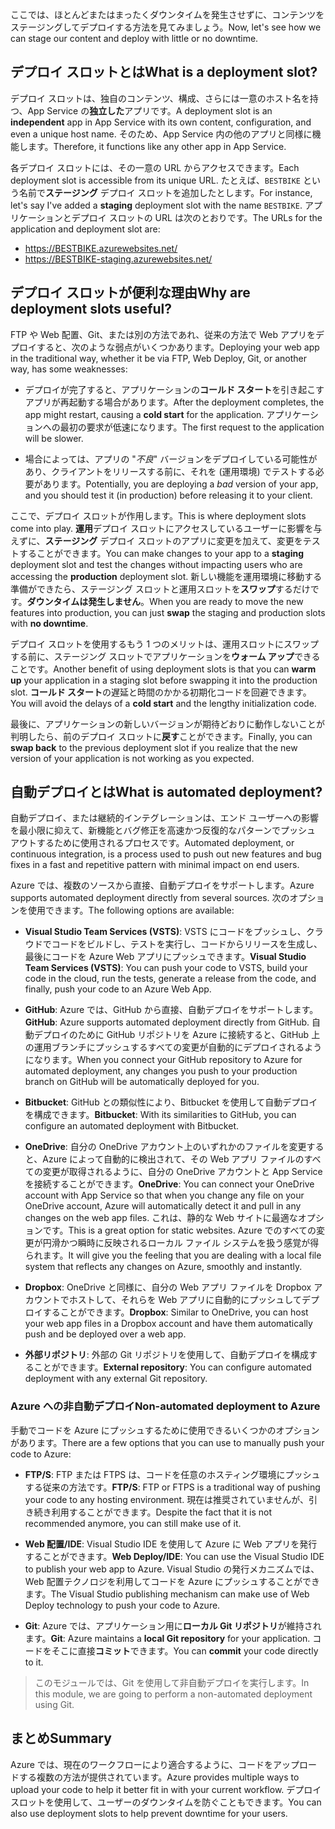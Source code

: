 <span data-ttu-id="1ca4d-101">ここでは、ほとんどまたはまったくダウンタイムを発生させずに、コンテンツをステージングしてデプロイする方法を見てみましょう。</span><span class="sxs-lookup"><span data-stu-id="1ca4d-101">Now, let's see how we can stage our content and deploy with little or no downtime.</span></span>

## <a name="what-is-a-deployment-slot"></a><span data-ttu-id="1ca4d-102">デプロイ スロットとは</span><span class="sxs-lookup"><span data-stu-id="1ca4d-102">What is a deployment slot?</span></span>

<span data-ttu-id="1ca4d-103">デプロイ スロットは、独自のコンテンツ、構成、さらには一意のホスト名を持つ、App Service の**独立した**アプリです。</span><span class="sxs-lookup"><span data-stu-id="1ca4d-103">A deployment slot is an **independent** app in App Service with its own content, configuration, and even a unique host name.</span></span> <span data-ttu-id="1ca4d-104">そのため、App Service 内の他のアプリと同様に機能します。</span><span class="sxs-lookup"><span data-stu-id="1ca4d-104">Therefore, it functions like any other app in App Service.</span></span>

<span data-ttu-id="1ca4d-105">各デプロイ スロットには、その一意の URL からアクセスできます。</span><span class="sxs-lookup"><span data-stu-id="1ca4d-105">Each deployment slot is accessible from its unique URL.</span></span> <span data-ttu-id="1ca4d-106">たとえば、`BESTBIKE` という名前で**ステージング** デプロイ スロットを追加したとします。</span><span class="sxs-lookup"><span data-stu-id="1ca4d-106">For instance, let's say I've added a **staging** deployment slot with the name `BESTBIKE`.</span></span> <span data-ttu-id="1ca4d-107">アプリケーションとデプロイ スロットの URL は次のとおりです。</span><span class="sxs-lookup"><span data-stu-id="1ca4d-107">The URLs for the application and deployment slot are:</span></span>

- https://BESTBIKE.azurewebsites.net/
- https://BESTBIKE-staging.azurewebsites.net/

## <a name="why-are-deployment-slots-useful"></a><span data-ttu-id="1ca4d-108">デプロイ スロットが便利な理由</span><span class="sxs-lookup"><span data-stu-id="1ca4d-108">Why are deployment slots useful?</span></span>

<span data-ttu-id="1ca4d-109">FTP や Web 配置、Git、または別の方法であれ、従来の方法で Web アプリをデプロイすると、次のような弱点がいくつかあります。</span><span class="sxs-lookup"><span data-stu-id="1ca4d-109">Deploying your web app in the traditional way, whether it be via FTP, Web Deploy, Git, or another way, has some weaknesses:</span></span>

- <span data-ttu-id="1ca4d-110">デプロイが完了すると、アプリケーションの**コールド スタート**を引き起こすアプリが再起動する場合があります。</span><span class="sxs-lookup"><span data-stu-id="1ca4d-110">After the deployment completes, the app might restart, causing a **cold start** for the application.</span></span> <span data-ttu-id="1ca4d-111">アプリケーションへの最初の要求が低速になります。</span><span class="sxs-lookup"><span data-stu-id="1ca4d-111">The first request to the application will be slower.</span></span>

- <span data-ttu-id="1ca4d-112">場合によっては、アプリの "*不良*" バージョンをデプロイしている可能性があり、クライアントをリリースする前に、それを (運用環境) でテストする必要があります。</span><span class="sxs-lookup"><span data-stu-id="1ca4d-112">Potentially, you are deploying a *bad* version of your app, and you should test it (in production) before releasing it to your client.</span></span>

<span data-ttu-id="1ca4d-113">ここで、デプロイ スロットが作用します。</span><span class="sxs-lookup"><span data-stu-id="1ca4d-113">This is where deployment slots come into play.</span></span> <span data-ttu-id="1ca4d-114">**運用**デプロイ スロットにアクセスしているユーザーに影響を与えずに、**ステージング** デプロイ スロットのアプリに変更を加えて、変更をテストすることができます。</span><span class="sxs-lookup"><span data-stu-id="1ca4d-114">You can make changes to your app to a **staging** deployment slot and test the changes without impacting users who are accessing the **production** deployment slot.</span></span> <span data-ttu-id="1ca4d-115">新しい機能を運用環境に移動する準備ができたら、ステージング スロットと運用スロットを**スワップ**するだけです。**ダウンタイムは発生しません**。</span><span class="sxs-lookup"><span data-stu-id="1ca4d-115">When you are ready to move the new features into production, you can just **swap** the staging and production slots with **no downtime**.</span></span>

<span data-ttu-id="1ca4d-116">デプロイ スロットを使用するもう 1 つのメリットは、運用スロットにスワップする前に、ステージング スロットでアプリケーションを**ウォーム アップ**できることです。</span><span class="sxs-lookup"><span data-stu-id="1ca4d-116">Another benefit of using deployment slots is that you can **warm up** your application in a staging slot before swapping it into the production slot.</span></span> <span data-ttu-id="1ca4d-117">**コールド スタート**の遅延と時間のかかる初期化コードを回避できます。</span><span class="sxs-lookup"><span data-stu-id="1ca4d-117">You will avoid the delays of a **cold start** and the lengthy initialization code.</span></span>

<span data-ttu-id="1ca4d-118">最後に、アプリケーションの新しいバージョンが期待どおりに動作しないことが判明したら、前のデプロイ スロットに**戻す**ことができます。</span><span class="sxs-lookup"><span data-stu-id="1ca4d-118">Finally, you can **swap back** to the previous deployment slot if you realize that the new version of your application is not working as you expected.</span></span>

## <a name="what-is-automated-deployment"></a><span data-ttu-id="1ca4d-119">自動デプロイとは</span><span class="sxs-lookup"><span data-stu-id="1ca4d-119">What is automated deployment?</span></span>

<span data-ttu-id="1ca4d-120">自動デプロイ、または継続的インテグレーションは、エンド ユーザーへの影響を最小限に抑えて、新機能とバグ修正を高速かつ反復的なパターンでプッシュ アウトするために使用されるプロセスです。</span><span class="sxs-lookup"><span data-stu-id="1ca4d-120">Automated deployment, or continuous integration, is a process used to push out new features and bug fixes in a fast and repetitive pattern with minimal impact on end users.</span></span>

<span data-ttu-id="1ca4d-121">Azure では、複数のソースから直接、自動デプロイをサポートします。</span><span class="sxs-lookup"><span data-stu-id="1ca4d-121">Azure supports automated deployment directly from several sources.</span></span> <span data-ttu-id="1ca4d-122">次のオプションを使用できます。</span><span class="sxs-lookup"><span data-stu-id="1ca4d-122">The following options are available:</span></span>

- <span data-ttu-id="1ca4d-123">**Visual Studio Team Services (VSTS)**: VSTS にコードをプッシュし、クラウドでコードをビルドし、テストを実行し、コードからリリースを生成し、最後にコードを Azure Web アプリにプッシュできます。</span><span class="sxs-lookup"><span data-stu-id="1ca4d-123">**Visual Studio Team Services (VSTS)**: You can push your code to VSTS, build your code in the cloud, run the tests, generate a release from the code, and finally, push your code to an Azure Web App.</span></span>

- <span data-ttu-id="1ca4d-124">**GitHub**: Azure では、GitHub から直接、自動デプロイをサポートします。</span><span class="sxs-lookup"><span data-stu-id="1ca4d-124">**GitHub**: Azure supports automated deployment directly from GitHub.</span></span> <span data-ttu-id="1ca4d-125">自動デプロイのために GitHub リポジトリを Azure に接続すると、GitHub 上の運用ブランチにプッシュするすべての変更が自動的にデプロイされるようになります。</span><span class="sxs-lookup"><span data-stu-id="1ca4d-125">When you connect your GitHub repository to Azure for automated deployment, any changes you push to your production branch on GitHub will be automatically deployed for you.</span></span>

- <span data-ttu-id="1ca4d-126">**Bitbucket**: GitHub との類似性により、Bitbucket を使用して自動デプロイを構成できます。</span><span class="sxs-lookup"><span data-stu-id="1ca4d-126">**Bitbucket**: With its similarities to GitHub, you can configure an automated deployment with Bitbucket.</span></span>

- <span data-ttu-id="1ca4d-127">**OneDrive**: 自分の OneDrive アカウント上のいずれかのファイルを変更すると、Azure によって自動的に検出されて、その Web アプリ ファイルのすべての変更が取得されるように、自分の OneDrive アカウントと App Service を接続することができます。</span><span class="sxs-lookup"><span data-stu-id="1ca4d-127">**OneDrive**: You can connect your OneDrive account with App Service so that when you change any file on your OneDrive account, Azure will automatically detect it and pull in any changes on the web app files.</span></span> <span data-ttu-id="1ca4d-128">これは、静的な Web サイトに最適なオプションです。</span><span class="sxs-lookup"><span data-stu-id="1ca4d-128">This is a great option for static websites.</span></span> <span data-ttu-id="1ca4d-129">Azure でのすべての変更が円滑かつ瞬時に反映されるローカル ファイル システムを扱う感覚が得られます。</span><span class="sxs-lookup"><span data-stu-id="1ca4d-129">It will give you the feeling that you are dealing with a local file system that reflects any changes on Azure, smoothly and instantly.</span></span>

- <span data-ttu-id="1ca4d-130">**Dropbox**: OneDrive と同様に、自分の Web アプリ ファイルを Dropbox アカウントでホストして、それらを Web アプリに自動的にプッシュしてデプロイすることができます。</span><span class="sxs-lookup"><span data-stu-id="1ca4d-130">**Dropbox**: Similar to OneDrive, you can host your web app files in a Dropbox account and have them automatically push and be deployed over a web app.</span></span>

- <span data-ttu-id="1ca4d-131">**外部リポジトリ**: 外部の Git リポジトリを使用して、自動デプロイを構成することができます。</span><span class="sxs-lookup"><span data-stu-id="1ca4d-131">**External repository**: You can configure automated deployment with any external Git repository.</span></span>

### <a name="non-automated-deployment-to-azure"></a><span data-ttu-id="1ca4d-132">Azure への非自動デプロイ</span><span class="sxs-lookup"><span data-stu-id="1ca4d-132">Non-automated deployment to Azure</span></span>

<span data-ttu-id="1ca4d-133">手動でコードを Azure にプッシュするために使用できるいくつかのオプションがあります。</span><span class="sxs-lookup"><span data-stu-id="1ca4d-133">There are a few options that you can use to manually push your code to Azure:</span></span>

- <span data-ttu-id="1ca4d-134">**FTP/S**: FTP または FTPS は、コードを任意のホスティング環境にプッシュする従来の方法です。</span><span class="sxs-lookup"><span data-stu-id="1ca4d-134">**FTP/S**: FTP or FTPS is a traditional way of pushing your code to any hosting environment.</span></span> <span data-ttu-id="1ca4d-135">現在は推奨されていませんが、引き続き利用することができます。</span><span class="sxs-lookup"><span data-stu-id="1ca4d-135">Despite the fact that it is not recommended anymore, you can still make use of it.</span></span>

- <span data-ttu-id="1ca4d-136">**Web 配置/IDE**: Visual Studio IDE を使用して Azure に Web アプリを発行することができます。</span><span class="sxs-lookup"><span data-stu-id="1ca4d-136">**Web Deploy/IDE**: You can use the Visual Studio IDE to publish your web app to Azure.</span></span> <span data-ttu-id="1ca4d-137">Visual Studio の発行メカニズムでは、Web 配置テクノロジを利用してコードを Azure にプッシュすることができます。</span><span class="sxs-lookup"><span data-stu-id="1ca4d-137">The Visual Studio publishing mechanism can make use of Web Deploy technology to push your code to Azure.</span></span>

- <span data-ttu-id="1ca4d-138">**Git**: Azure では、アプリケーション用に**ローカル Git リポジトリ**が維持されます。</span><span class="sxs-lookup"><span data-stu-id="1ca4d-138">**Git**: Azure maintains a **local Git repository** for your application.</span></span> <span data-ttu-id="1ca4d-139">コードをそこに直接**コミット**できます。</span><span class="sxs-lookup"><span data-stu-id="1ca4d-139">You can **commit** your code directly to it.</span></span>

> <span data-ttu-id="1ca4d-140">このモジュールでは、Git を使用して非自動デプロイを実行します。</span><span class="sxs-lookup"><span data-stu-id="1ca4d-140">In this module, we are going to perform a non-automated deployment using Git.</span></span>

## <a name="summary"></a><span data-ttu-id="1ca4d-141">まとめ</span><span class="sxs-lookup"><span data-stu-id="1ca4d-141">Summary</span></span>

<span data-ttu-id="1ca4d-142">Azure では、現在のワークフローにより適合するように、コードをアップロードする複数の方法が提供されています。</span><span class="sxs-lookup"><span data-stu-id="1ca4d-142">Azure provides multiple ways to upload your code to help it better fit in with your current workflow.</span></span> <span data-ttu-id="1ca4d-143">デプロイ スロットを使用して、ユーザーのダウンタイムを防ぐこともできます。</span><span class="sxs-lookup"><span data-stu-id="1ca4d-143">You can also use deployment slots to help prevent downtime for your users.</span></span>
